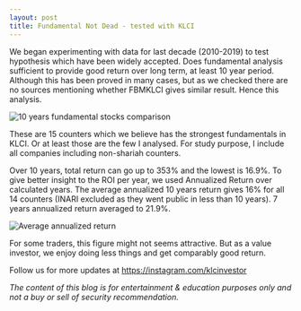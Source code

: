 ```yaml
---
layout: post
title: Fundamental Not Dead - tested with KLCI
---
```

We began experimenting with data for last decade (2010-2019) to test hypothesis which have been widely accepted. Does fundamental analysis sufficient to provide good return over long term, at least 10 year period. Although this has been proved in many cases, but as we checked there are no sources mentioning whether FBMKLCI gives similar result. Hence this analysis.

![10 years fundamental stocks comparison](/blog/images/fundamental10yrs.jpg)

These are 15 counters which we believe has the strongest fundamentals in KLCI. Or at least those are the few I analysed. For study purpose, I include all companies including non-shariah counters.

Over 10 years, total return can go up to 353% and the lowest is 16.9%. To give better insight to the ROI per year, we used Annualized Return over calculated years. The average annualized 10 years return gives 16% for all 14 counters (INARI excluded as they went public in less than 10 years). 7 years annualized return averaged to 21.9%. 

![Average annualized return](/blog/images/average.png)

For some traders, this figure might not seems attractive. But as a value investor, we enjoy doing less things and get comparably good return. 

Follow us for more updates at <https://instagram.com/klcinvestor>

*The content of this blog is for entertainment & education purposes only and not a buy or sell of security recommendation.*
